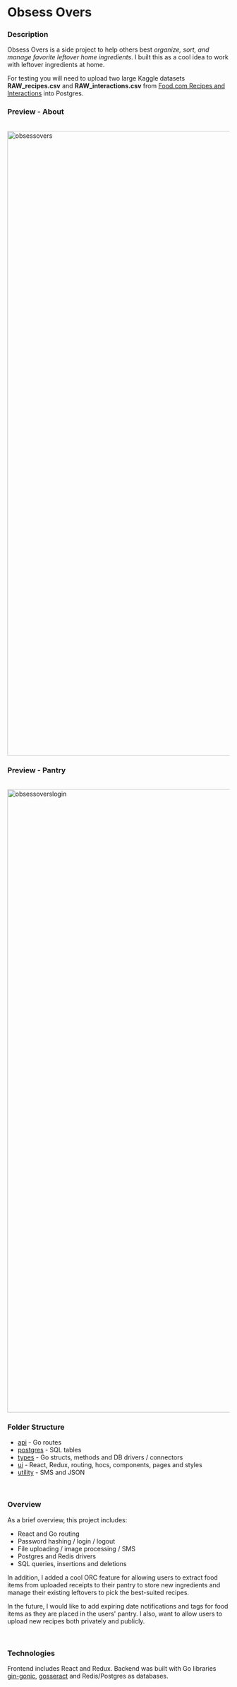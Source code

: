 # Obsess Overs

### Description
Obsess Overs is a side project to help others best <em>organize, sort, and manage favorite leftover home ingredients</em>. I built this as a cool idea to work with leftover ingredients at home. 
<br/>

For testing you will need to upload two large Kaggle datasets <strong>RAW_recipes.csv</strong> and <strong>RAW_interactions.csv</strong> from [Food.com Recipes and Interactions](https://www.kaggle.com/shuyangli94/food-com-recipes-and-user-interactions) into Postgres.

### Preview - About

<br/>
<img width="1414" alt="obsessovers" src="https://user-images.githubusercontent.com/61709523/122663386-e552df80-d14e-11eb-8946-3026fd54ab90.png">
<br/>

### Preview - Pantry

<br/>
<img width="1411" alt="obsessoverslogin" src="https://user-images.githubusercontent.com/61709523/122663737-85116d00-d151-11eb-8958-6d12cc890696.png">
<br/>

### Folder Structure
* [api](https://github.com/cobyeastwood/ObsessOvers/tree/main/api) - Go routes
* [postgres](https://github.com/cobyeastwood/ObsessOvers/tree/main/postgres) - SQL tables
* [types](https://github.com/cobyeastwood/ObsessOvers/tree/main/types) - Go structs, methods and DB drivers / connectors
* [ui](https://github.com/cobyeastwood/ObsessOvers/tree/main/ui) - React, Redux, routing, hocs, components, pages and styles
* [utility](https://github.com/cobyeastwood/ObsessOvers/tree/main/utility) - SMS and JSON

<br/> 

### Overview
As a brief overview, this project includes:

- React and Go routing
- Password hashing / login / logout
- File uploading / image processing / SMS
- Postgres and Redis drivers
- SQL queries, insertions and deletions

In addition, I added a cool ORC feature for allowing users to extract food items from uploaded receipts to their pantry to store new ingredients and manage their existing leftovers to pick the best-suited recipes.

In the future, I would like to add expiring date notifications and tags for food items as they are placed in the users' pantry. I also, want to allow users to upload new recipes both privately and publicly.

<br/> 

### Technologies
Frontend includes React and Redux. Backend was built with Go libraries [gin-gonic](https://github.com/gin-gonic/gin), [gosseract](https://github.com/otiai10/gosseract) and Redis/Postgres as databases.

<br/> 
